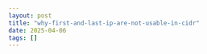 ```yaml
---
layout: post
title: "why-first-and-last-ip-are-not-usable-in-cidr"
date: 2025-04-06
tags: []
---
```

